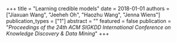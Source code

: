 +++
title = "Learning credible models"
date = 2018-01-01
authors = ["Jiaxuan Wang", "Jeeheh Oh", "Haozhu Wang", "Jenna Wiens"]
publication_types = ["1"]
abstract = ""
featured = false
publication = "*Proceedings of the 24th ACM SIGKDD International Conference on Knowledge Discovery & Data Mining*"
+++

